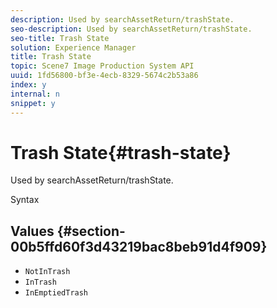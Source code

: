 ```yaml
---
description: Used by searchAssetReturn/trashState.
seo-description: Used by searchAssetReturn/trashState.
seo-title: Trash State
solution: Experience Manager
title: Trash State
topic: Scene7 Image Production System API
uuid: 1fd56800-bf3e-4ecb-8329-5674c2b53a86
index: y
internal: n
snippet: y
---
```


# Trash State{#trash-state}

Used by searchAssetReturn/trashState.

 Syntax 

## Values {#section-00b5ffd60f3d43219bac8beb91d4f909}

* `NotInTrash` 
* `InTrash` 
* `InEmptiedTrash`

